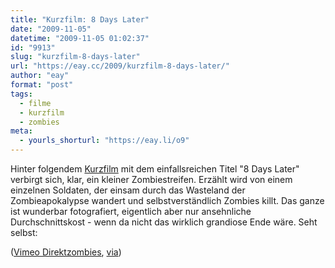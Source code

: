 ```yaml
---
title: "Kurzfilm: 8 Days Later"
date: "2009-11-05"
datetime: "2009-11-05 01:02:37"
id: "9913"
slug: "kurzfilm-8-days-later"
url: "https://eay.cc/2009/kurzfilm-8-days-later/"
author: "eay"
format: "post"
tags:
  - filme
  - kurzfilm
  - zombies
meta:
  - yourls_shorturl: "https://eay.li/o9"
---
```


Hinter folgendem [Kurzfilm](//eay.cc/tag/kurzfilm/) mit dem einfallsreichen Titel "8 Days Later" verbirgt sich, klar, ein kleiner Zombiestreifen. Erzählt wird von einem einzelnen Soldaten, der einsam durch das Wasteland der Zombieapokalypse wandert und selbstverständlich Zombies killt. Das ganze ist wunderbar fotografiert, eigentlich aber nur ansehnliche Durchschnittskost - wenn da nicht das wirklich grandiose Ende wäre. Seht selbst:

 ([Vimeo Direktzombies](http://www.vimeo.com/1161962), [via](http://www.mindsdelight.de/2009/10/kurzfilm-8-days-later/))
